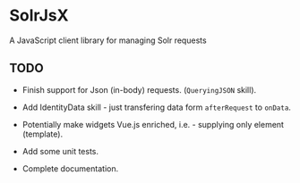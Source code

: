 # SolrJsX
A JavaScript client library for managing Solr requests


## TODO

- Finish support for Json (in-body) requests. (`QueryingJSON` skill).
- Add IdentityData skill - just transfering data form `afterRequest` to `onData`.

- Potentially make widgets Vue.js enriched, i.e. - supplying only element (template).

- Add some unit tests.
- Complete documentation.


